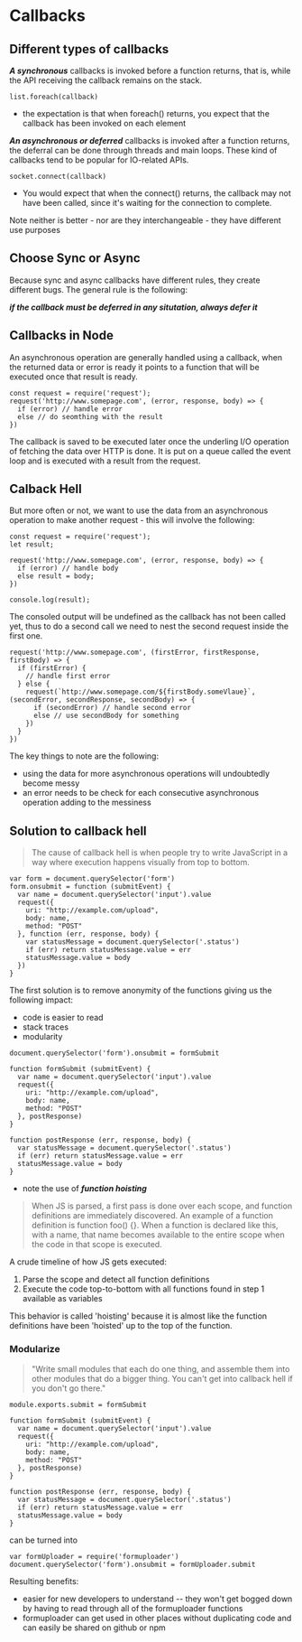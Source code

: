 # Callbacks

## Different types of callbacks

***A synchronous*** callbacks is invoked before a function returns, that is, while the API receiving the callback remains on the stack.  

```
list.foreach(callback) 
```

* the expectation is that when foreach() returns, you expect that the callback has been invoked on each element 

***An asynchronous or deferred*** callbacks is invoked after a function returns, the deferral can be done through threads and main loops.  These kind of callbacks tend to be popular for  IO-related APIs.

```
socket.connect(callback)
```

* You would expect that when the connect() returns, the callback may not have been called, since it's waiting for the connection to complete. 

Note neither is better - nor are they interchangeable - they have different use purposes

## Choose Sync or Async

Because sync and async callbacks have different rules, they create different bugs.  The general rule is the following:

***if the callback must be deferred in any situtation, always defer it***

## Callbacks in Node 

An asynchronous operation are generally handled using a callback, when the returned data or error is ready it points to a function that will be executed once that result is ready. 

```
const request = require('request');
request('http://www.somepage.com', (error, response, body) => {
  if (error) // handle error
  else // do seomthing with the result 
})
```

The callback is saved to be executed later once the underling I/O operation of fetching the data over HTTP is done.  It is put on a queue called the event loop and is executed with a result from the request.

## Calback Hell

But more often or not, we want to use the data from an asynchronous operation to make another request - this will involve the following: 

```
const request = require('request');
let result;

request('http://www.somepage.com', (error, response, body) => {
  if (error) // handle body
  else result = body;
})

console.log(result);
```

The consoled output will be undefined as the callback has not been called yet, thus to do a second call we need to nest the second request inside the first one.

```
request('http://www.somepage.com', (firstError, firstResponse, firstBody) => {
  if (firstError) {
    // handle first error
  } else {
    request(`http://www.somepage.com/${firstBody.someVlaue}`, (secondError, secondResponse, secondBody) => {
      if (secondError) // handle second error
      else // use secondBody for something
    })
  }
})
```

The key things to note are the following: 
* using the data for more asynchronous operations will undoubtedly become messy 
* an error needs to be check for each consecutive asynchronous operation adding to the messiness

## Solution to callback hell

> The cause of callback hell is when people try to write JavaScript in a way where execution happens visually from top to bottom.

```
var form = document.querySelector('form')
form.onsubmit = function (submitEvent) {
  var name = document.querySelector('input').value
  request({
    uri: "http://example.com/upload",
    body: name,
    method: "POST"
  }, function (err, response, body) {
    var statusMessage = document.querySelector('.status')
    if (err) return statusMessage.value = err
    statusMessage.value = body
  })
}
```

The first solution is to remove anonymity of the functions giving us the following impact:
* code is easier to read 
* stack traces 
* modularity 

```
document.querySelector('form').onsubmit = formSubmit

function formSubmit (submitEvent) {
  var name = document.querySelector('input').value
  request({
    uri: "http://example.com/upload",
    body: name,
    method: "POST"
  }, postResponse)
}

function postResponse (err, response, body) {
  var statusMessage = document.querySelector('.status')
  if (err) return statusMessage.value = err
  statusMessage.value = body
}
```

* note the use of ***function hoisting***

> When JS is parsed, a first pass is done over each scope, and function definitions are immediately discovered. An example of a function definition is function foo() {}. When a function is declared like this, with a name, that name becomes available to the entire scope when the code in that scope is executed.

A crude timeline of how JS gets executed:

1. Parse the scope and detect all function definitions
2. Execute the code top-to-bottom with all functions found in step 1 available as variables

This behavior is called 'hoisting' because it is almost like the function definitions have been 'hoisted' up to the top of the function.

### Modularize 

> "Write small modules that each do one thing, and assemble them into other modules that do a bigger thing. You can't get into callback hell if you don't go there."

```
module.exports.submit = formSubmit

function formSubmit (submitEvent) {
  var name = document.querySelector('input').value
  request({
    uri: "http://example.com/upload",
    body: name,
    method: "POST"
  }, postResponse)
}

function postResponse (err, response, body) {
  var statusMessage = document.querySelector('.status')
  if (err) return statusMessage.value = err
  statusMessage.value = body
}
```

can be turned into 

```
var formUploader = require('formuploader')
document.querySelector('form').onsubmit = formUploader.submit
```

Resulting benefits: 
* easier for new developers to understand -- they won't get bogged down by having to read through all of the formuploader functions
* formuploader can get used in other places without duplicating code and can easily be shared on github or npm